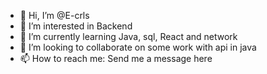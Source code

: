 - 👋 Hi, I’m @E-crls
- 👀 I’m interested in Backend
- 🌱 I’m currently learning Java, sql, React and network
- 💞️ I’m looking to collaborate on some work with api in java
- 📫 How to reach me: Send me a message here


